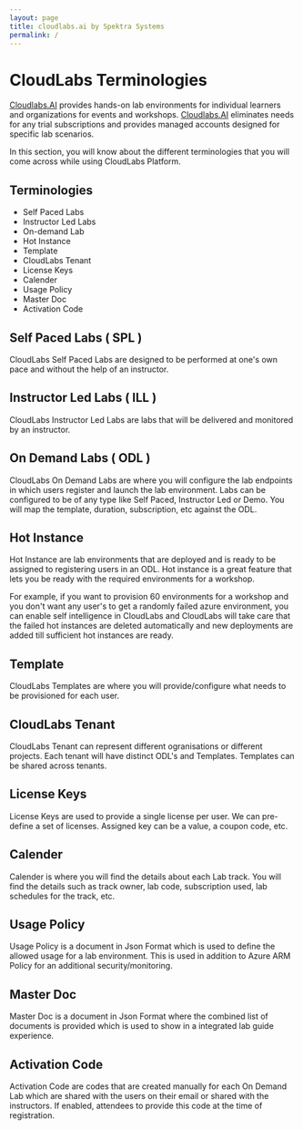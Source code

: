 ```yaml
---
layout: page
title: cloudlabs.ai by Spektra Systems
permalink: /
---
```


# **CloudLabs Terminologies**

 [Cloudlabs.AI](https://cloudlabs.ai/) provides hands-on lab environments for individual learners and organizations for events and workshops. [Cloudlabs.AI](https://cloudlabs.ai/) eliminates needs for any trial subscriptions and provides managed accounts designed for specific lab scenarios.

In this section, you will know about the different terminologies that you will come across while using CloudLabs Platform.

## **Terminologies**


- Self Paced Labs
- Instructor Led Labs
- On-demand Lab
- Hot Instance
- Template
- CloudLabs Tenant
- License Keys
- Calender
- Usage Policy
- Master Doc
- Activation Code

## **Self Paced Labs ( SPL )**

CloudLabs Self Paced Labs are designed to be performed at one's own pace and without the help of an instructor.

## **Instructor Led Labs ( ILL )**

CloudLabs Instructor Led Labs are labs that will be delivered and monitored by an instructor.

## **On Demand Labs ( ODL )**

CloudLabs On Demand Labs are where you will configure the lab endpoints in which users register and launch the lab environment. Labs can be configured to be of any type like Self Paced, Instructor Led or Demo. You will map the template, duration, subscription, etc against the ODL.

## **Hot Instance**

Hot Instance are lab environments that are deployed and is ready to be assigned to registering users in an ODL. Hot instance is a great feature that lets you be ready with the required environments for a workshop.

For example, if you want to provision 60 environments for a workshop and you don't want any user's to get a randomly failed azure environment, you can enable self intelligence in CloudLabs and CloudLabs will take care that the failed hot instances are deleted automatically and new deployments are added till sufficient hot instances are ready.

## **Template**

CloudLabs Templates are where you will provide/configure what needs to be provisioned for each user.

## **CloudLabs Tenant**

CloudLabs Tenant can represent different ogranisations or different projects. Each tenant will have distinct ODL's and Templates. Templates can be shared across tenants.

## **License Keys**

License Keys are used to provide a single license per user. We can pre-define a set of licenses. Assigned key can be a value, a coupon code, etc.

## **Calender**

Calender is where you will find the details about each Lab track. You will find the details such as track owner, lab code, subscription used, lab schedules for the track, etc.

## **Usage Policy**

Usage Policy is a document in Json Format which is used to define the allowed usage for a lab environment. This is used in addition to Azure ARM Policy for an additional security/monitoring.

## **Master Doc**

Master Doc is a document in Json Format where the combined list of documents is provided which is used to show in a integrated lab guide experience.

## **Activation Code**

Activation Code are codes that are created manually for each On Demand Lab which are shared with the users on their email or shared with the instructors. If enabled, attendees to provide this code at the time of registration.
